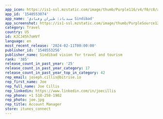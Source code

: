 ```yaml
---
app_icon: https://is1-ssl.mzstatic.com/image/thumb/Purple116/v4/f0/c8/a4/f0c8a404-36ca-0fdd-9307-1065cc11309e/AppIconRelease-0-0-1x_U007ephone-0-0-sRGB-0-85-220.png/1024x1024bb.png
app_id: '1540553074'
app_name: 'سندباد: طيران وفنادق Sindibad'
app_screenshot: https://is1-ssl.mzstatic.com/image/thumb/PurpleSource126/v4/1a/22/11/1a22110a-3b06-44ec-d67f-c180b254d02c/a90642dd-79f9-4947-b04e-d3be0893431e_ios-Big-withHotel-Ar-Inverted-01.jpg/1242x2688bb.png
category: Travel
country: US
id: KJCJ45h7oHVf
language: en
most_recent_release: '2024-02-11T00:00:00'
publisher_id: '1540553256'
publisher_name: Sindibad vision for travel and tourism
rank: '385'
release_count_in_past_year: '25'
release_count_in_past_year_category: 17
release_count_in_past_year_top_in_category: 42
rep_email: joseph.cillis@bitrise.io
rep_first_name: Joe
rep_full_name: Joe Cillis
rep_linkedin: https://www.linkedin.com/in/joecillis
rep_phone: +1 518-258-1902
rep_photo: joe.jpg
rep_title: Account Manager
store: itunes_connect
---
```

